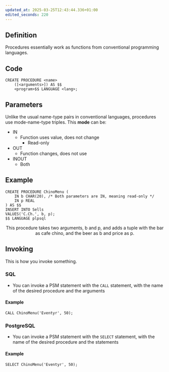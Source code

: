 ```yaml
---
updated_at: 2025-03-25T12:43:44.336+01:00
edited_seconds: 220
---
```

## Definition
Procedures essentially work as functions from conventional programming languages.
## Code
``` PostgreSQL
CREATE PROCEDURE <name>
	([<arguments>]) AS $$
	<program>$$ LANGUAGE <lang>;
```

## Parameters
Unlike the usual name-type pairs in conventional languages, procedures use mode-name-type triples. This **mode** can be:
- IN
	- Function uses value, does not change
		- Read-only
- OUT
	- Function changes, does not use
- INOUT
	- Both
## Example
``` PostgreSQL
CREATE PROCEDURE ChinoMenu (
	IN b CHAR(20), /* Both parameters are IN, meaning read-only */
	IN p REAL
) AS $$
INSERT INTO Sells
VALUES('C.Ch.', b, p);
$$ LANGUAGE plpsql
```
<center> This procedure takes two arguments, b and p, and adds a tuple with the bar as cafe chino, and the beer as b and price as p. </center>

## Invoking
This is how you invoke something.

### SQL
- You can invoke a PSM statement with the `CALL` statement, with the name of the desired procedure and the arguments

#### Example
```PostgreSQL
CALL ChinoMenu('Eventyr', 50);
```

### PostgreSQL
- You can invoke a PSM statement with the `SELECT` statement, with the name of the desired procedure and the statements

#### Example
``` PostgreSQL
SELECT ChinoMenu('Eventyr', 50);
```
